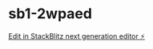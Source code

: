 # sb1-2wpaed

[Edit in StackBlitz next generation editor ⚡️](https://stackblitz.com/~/github.com/tomexsans/sb1-2wpaed)